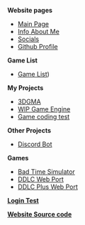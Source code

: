   **Website pages**
  
  - [Main Page](https://natesway.github.io/mobile/index.html)
  - [Info About Me](https://natesway.github.io/html/info.html)
  - [Socials](https://natesway.github.io//html/Social.html)
  - [Github Profile](https://github.com/natesway) 

  **Game List**

  - [Game List](https://natesway.github.io/html/Games.html))

  **My Projects**

  - [3DGMA](https://github.com/natesway/3DGMA-2.0)
  - [WIP Game Engine](https://github.com/natesway/Game-Engine)
  - [Game coding test](https://github.com/natesway/gametest) 

  **Other Projects**

  - [Discord Bot](https://github.com/natesway/frens-bot)

  **Games**

  - [Bad Time Simulator](https://natesway.github.io/sans)
  - [DDLC Web Port](https://natesway.github.io/DDLC)
  - [DDLC Plus Web Port](https://natesway.github.io/DDLCPlustest)

**[Login Test](https://natesway.github.io/html/login.html)**  

**[Website Source code](https://github.com/natesway/natesway.github.io)**  
